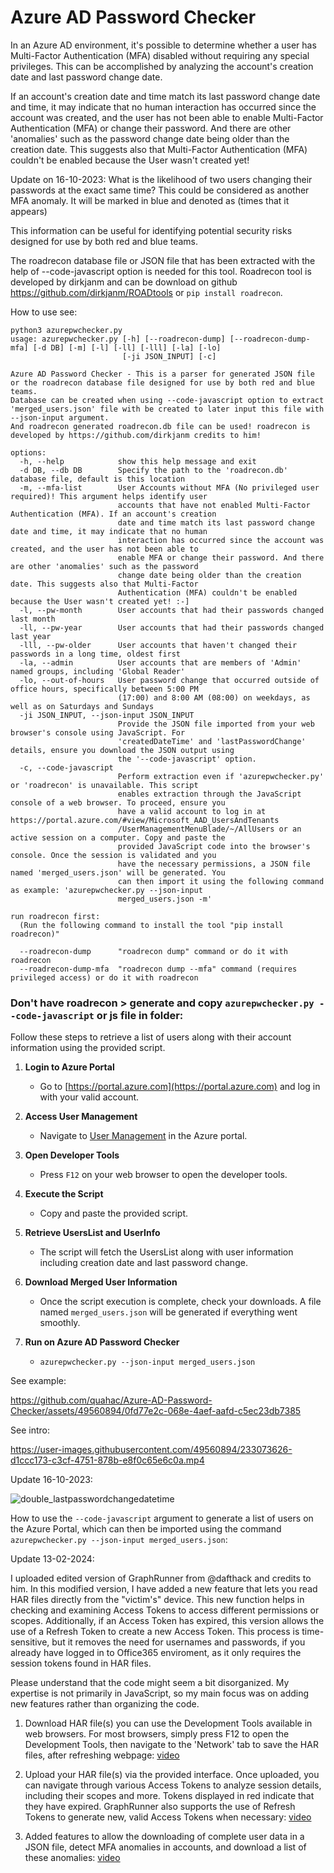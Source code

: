 # Azure AD Password Checker

In an Azure AD environment, it's possible to determine whether a user has Multi-Factor Authentication (MFA) disabled without requiring any special privileges. This can be accomplished by analyzing the account's creation date and last password change date. 

If an account's creation date and time match its last password change date and time, it may indicate that no human interaction has occurred since the account was created, and the user has not been able to enable Multi-Factor Authentication (MFA) or change their password. And there are other 'anomalies' such as the password change date being older than the creation date. This suggests also that Multi-Factor Authentication (MFA) couldn't be enabled because the User wasn't created yet!

Update on 16-10-2023:
What is the likelihood of two users changing their passwords at the exact same time? This could be considered as another MFA anomaly. It will be marked in blue and denoted as (times that it appears)

This information can be useful for identifying potential security risks designed for use by both red and blue teams.

The roadrecon database file or JSON file that has been extracted with the help of --code-javascript option is needed for this tool. 
Roadrecon tool is developed by dirkjanm and can be download on github https://github.com/dirkjanm/ROADtools or ```pip install roadrecon```.

How to use see:
```
python3 azurepwchecker.py
usage: azurepwchecker.py [-h] [--roadrecon-dump] [--roadrecon-dump-mfa] [-d DB] [-m] [-l] [-ll] [-lll] [-la] [-lo]
                         [-ji JSON_INPUT] [-c]

Azure AD Password Checker - This is a parser for generated JSON file or the roadrecon database file designed for use by both red and blue teams. 
Database can be created when using --code-javascript option to extract 'merged_users.json' file with be created to later input this file with --json-input argument.
And roadrecon generated roadrecon.db file can be used! roadrecon is developed by https://github.com/dirkjanm credits to him!

options:
  -h, --help            show this help message and exit
  -d DB, --db DB        Specify the path to the 'roadrecon.db' database file, default is this location
  -m, --mfa-list        User Accounts without MFA (No privileged user required)! This argument helps identify user
                        accounts that have not enabled Multi-Factor Authentication (MFA). If an account's creation
                        date and time match its last password change date and time, it may indicate that no human
                        interaction has occurred since the account was created, and the user has not been able to
                        enable MFA or change their password. And there are other 'anomalies' such as the password
                        change date being older than the creation date. This suggests also that Multi-Factor
                        Authentication (MFA) couldn't be enabled because the User wasn't created yet! :-]
  -l, --pw-month        User accounts that had their passwords changed last month
  -ll, --pw-year        User accounts that had their passwords changed last year
  -lll, --pw-older      User accounts that haven't changed their passwords in a long time, oldest first
  -la, --admin          User accounts that are members of 'Admin' named groups, including 'Global Reader'
  -lo, --out-of-hours   User password change that occurred outside of office hours, specifically between 5:00 PM
                        (17:00) and 8:00 AM (08:00) on weekdays, as well as on Saturdays and Sundays
  -ji JSON_INPUT, --json-input JSON_INPUT
                        Provide the JSON file imported from your web browser's console using JavaScript. For
                        'createdDateTime' and 'lastPasswordChange' details, ensure you download the JSON output using
                        the '--code-javascript' option.
  -c, --code-javascript
                        Perform extraction even if 'azurepwchecker.py' or 'roadrecon' is unavailable. This script
                        enables extraction through the JavaScript console of a web browser. To proceed, ensure you
                        have a valid account to log in at https://portal.azure.com/#view/Microsoft_AAD_UsersAndTenants
                        /UserManagementMenuBlade/~/AllUsers or an active session on a computer. Copy and paste the
                        provided JavaScript code into the browser's console. Once the session is validated and you
                        have the necessary permissions, a JSON file named 'merged_users.json' will be generated. You
                        can then import it using the following command as example: 'azurepwchecker.py --json-input
                        merged_users.json -m'

run roadrecon first:
  (Run the following command to install the tool "pip install roadrecon)"

  --roadrecon-dump      "roadrecon dump" command or do it with roadrecon
  --roadrecon-dump-mfa  "roadrecon dump --mfa" command (requires privileged access) or do it with roadrecon
  ```

### Don't have roadrecon > generate and copy ```azurepwchecker.py --code-javascript``` or js file in folder:

Follow these steps to retrieve a list of users along with their account information using the provided script.

1. **Login to Azure Portal**
   - Go to [https://portal.azure.com](https://portal.azure.com) and log in with your valid account.

2. **Access User Management**
   - Navigate to [User Management](https://portal.azure.com/#view/Microsoft_AAD_UsersAndTenants/UserManagementMenuBlade/~/AllUsers) in the Azure portal.

3. **Open Developer Tools**
   - Press `F12` on your web browser to open the developer tools.

4. **Execute the Script**
   - Copy and paste the provided script.

5. **Retrieve UsersList and UserInfo**
   - The script will fetch the UsersList along with user information including creation date and last password change.

6. **Download Merged User Information**
   - Once the script execution is complete, check your downloads. A file named `merged_users.json` will be generated if everything went smoothly.

7. **Run on Azure AD Password Checker**
   -  `azurepwchecker.py --json-input merged_users.json` 
  

See example:

https://github.com/quahac/Azure-AD-Password-Checker/assets/49560894/0fd77e2c-068e-4aef-aafd-c5ec23db7385

See intro:

https://user-images.githubusercontent.com/49560894/233073626-d1ccc173-c3cf-4751-878b-e8f0c65e6c0a.mp4

Update 16-10-2023:

![double_lastpasswordchangedatetime](https://github.com/quahac/Azure-AD-Password-Checker/assets/49560894/4650df7d-82b4-48cb-93eb-af438a441f66)

How to use the ```--code-javascript``` argument to generate a list of users on the Azure Portal, which can then be imported using the command ```azurepwchecker.py --json-input merged_users.json```:

Update 13-02-2024:

I uploaded edited version of GraphRunner from @dafthack and credits to him. In this modified version, I have added a new feature that lets you read HAR files directly from the "victim's" device. This new function helps in checking and examining Access Tokens to access different permissions or scopes. Additionally, if an Access Token has expired, this version allows the use of a Refresh Token to create a new Access Token. This process is time-sensitive, but it removes the need for usernames and passwords, if you already have logged in to Office365 enviroment, as it only requires the session tokens found in HAR files.

Please understand that the code might seem a bit disorganized. My expertise is not primarily in JavaScript, so my main focus was on adding new features rather than organizing the code.

1. Download HAR file(s) you can use the Development Tools available in web browsers. For most browsers, simply press F12 to open the Development Tools, then navigate to the 'Network' tab to save the HAR files, after refreshing webpage:
[video](https://github.com/quahac/Azure-AD-Password-Checker/assets/49560894/84dddabd-3feb-4fa5-a00d-eaa2277b8789)

3. Upload your HAR file(s) via the provided interface. Once uploaded, you can navigate through various Access Tokens to analyze session details, including their scopes and more. Tokens displayed in red indicate that they have expired. GraphRunner also supports the use of Refresh Tokens to generate new, valid Access Tokens when necessary:
[video](https://github.com/quahac/Azure-AD-Password-Checker/assets/49560894/c7b045a1-ab21-4cae-b06f-d10bb3cf8af2)

4. Added features to allow the downloading of complete user data in a JSON file, detect MFA anomalies in accounts, and download a list of these anomalies:
[video](https://github.com/quahac/Azure-AD-Password-Checker/assets/49560894/e14741c0-0cc5-44b5-b231-fea0b9b0d17b)




